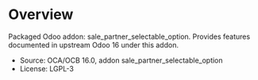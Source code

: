 # Overview

Packaged Odoo addon: sale_partner_selectable_option. Provides features documented in upstream Odoo 16 under this addon.

- Source: OCA/OCB 16.0, addon sale_partner_selectable_option
- License: LGPL-3
